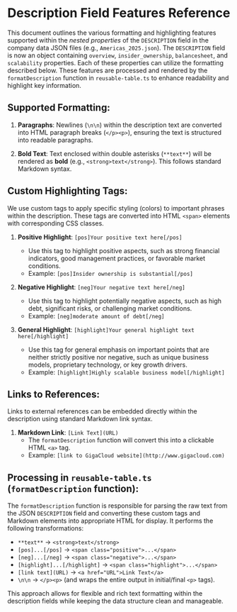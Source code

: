 # Description Field Features Reference

This document outlines the various formatting and highlighting features supported within the *nested properties* of the `DESCRIPTION` field in the company data JSON files (e.g., `Americas_2025.json`). The `DESCRIPTION` field is now an object containing `overview`, `insider_ownership`, `balancesheet`, and `scalability` properties. Each of these properties can utilize the formatting described below. These features are processed and rendered by the `formatDescription` function in `reusable-table.ts` to enhance readability and highlight key information.

## Supported Formatting:

1.  **Paragraphs**: Newlines (`\n\n`) within the description text are converted into HTML paragraph breaks (`</p><p>`), ensuring the text is structured into readable paragraphs.

2.  **Bold Text**: Text enclosed within double asterisks (`**text**`) will be rendered as **bold** (e.g., `<strong>text</strong>`). This follows standard Markdown syntax.

## Custom Highlighting Tags:

We use custom tags to apply specific styling (colors) to important phrases within the description. These tags are converted into HTML `<span>` elements with corresponding CSS classes.

1.  **Positive Highlight**: `[pos]Your positive text here[/pos]`
    *   Use this tag to highlight positive aspects, such as strong financial indicators, good management practices, or favorable market conditions.
    *   Example: `[pos]Insider ownership is substantial[/pos]`

2.  **Negative Highlight**: `[neg]Your negative text here[/neg]`
    *   Use this tag to highlight potentially negative aspects, such as high debt, significant risks, or challenging market conditions.
    *   Example: `[neg]moderate amount of debt[/neg]`

3.  **General Highlight**: `[highlight]Your general highlight text here[/highlight]`
    *   Use this tag for general emphasis on important points that are neither strictly positive nor negative, such as unique business models, proprietary technology, or key growth drivers.
    *   Example: `[highlight]Highly scalable business model[/highlight]`

## Links to References:

Links to external references can be embedded directly within the description using standard Markdown link syntax.

1.  **Markdown Link**: `[Link Text](URL)`
    *   The `formatDescription` function will convert this into a clickable HTML `<a>` tag.
    *   Example: `[link to GigaCloud website](http://www.gigacloud.com)`

## Processing in `reusable-table.ts` (`formatDescription` function):

The `formatDescription` function is responsible for parsing the raw text from the JSON `DESCRIPTION` field and converting these custom tags and Markdown elements into appropriate HTML for display. It performs the following transformations:

*   `**text**` -> `<strong>text</strong>`
*   `[pos]...[/pos]` -> `<span class="positive">...</span>`
*   `[neg]...[/neg]` -> `<span class="negative">...</span>`
*   `[highlight]...[/highlight]` -> `<span class="highlight">...</span>`
*   `[link text](URL)` -> `<a href="URL">Link Text</a>`
*   `\n\n` -> `</p><p>` (and wraps the entire output in initial/final `<p>` tags).

This approach allows for flexible and rich text formatting within the description fields while keeping the data structure clean and manageable.
